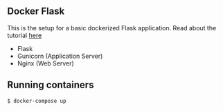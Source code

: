 ## Docker Flask
This is the setup for a basic dockerized Flask application. Read about the tutorial [here](https://blog.rongying.co/2018/12/22/dockerize-flask-part-one/)

- Flask
- Gunicorn (Application Server)
- Nginx (Web Server)

## Running containers
```
$ docker-compose up
```